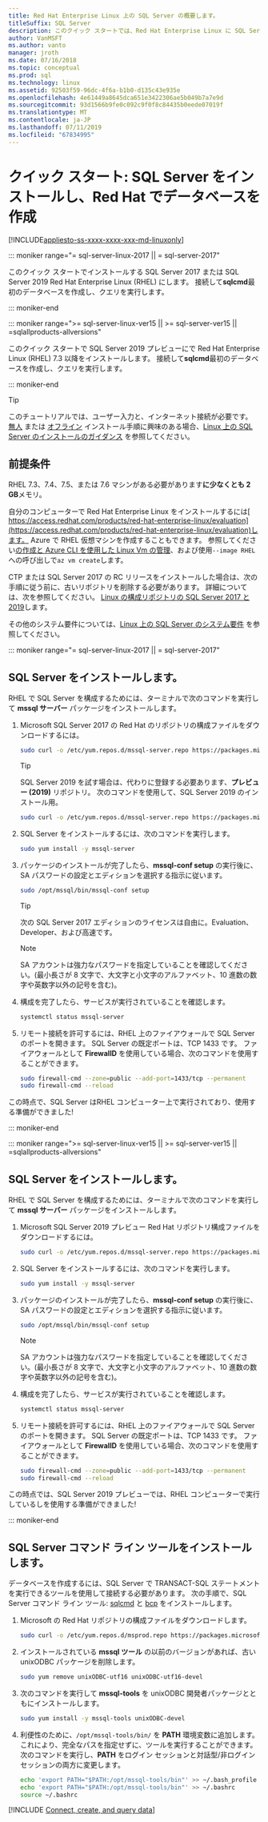 ```yaml
---
title: Red Hat Enterprise Linux 上の SQL Server の概要します。
titleSuffix: SQL Server
description: このクイック スタートでは、Red Hat Enterprise Linux に SQL Server 2017 または SQL Server 2019 インストール作成し、sqlcmd でデータベースをクエリする方法を示します。
author: VanMSFT
ms.author: vanto
manager: jroth
ms.date: 07/16/2018
ms.topic: conceptual
ms.prod: sql
ms.technology: linux
ms.assetid: 92503f59-96dc-4f6a-b1b0-d135c43e935e
ms.openlocfilehash: 4e61449a8645dca651e3422306ae5b049b7a7e9d
ms.sourcegitcommit: 93d1566b9fe0c092c9f0f8c84435b0eede07019f
ms.translationtype: MT
ms.contentlocale: ja-JP
ms.lasthandoff: 07/11/2019
ms.locfileid: "67834995"
---
```

# <a name="quickstart-install-sql-server-and-create-a-database-on-red-hat"></a>クイック スタート: SQL Server をインストールし、Red Hat でデータベースを作成

[!INCLUDE[appliesto-ss-xxxx-xxxx-xxx-md-linuxonly](../includes/appliesto-ss-xxxx-xxxx-xxx-md-linuxonly.md)]

<!--SQL Server 2017 on Linux-->
::: moniker range="= sql-server-linux-2017 || = sql-server-2017"

このクイック スタートでインストールする SQL Server 2017 または SQL Server 2019 Red Hat Enterprise Linux (RHEL) にします。 接続して**sqlcmd**最初のデータベースを作成し、クエリを実行します。

::: moniker-end
<!--SQL Server 2019 on Linux-->
::: moniker range=">= sql-server-linux-ver15 || >= sql-server-ver15 || =sqlallproducts-allversions"

このクイック スタートで SQL Server 2019 プレビューにで Red Hat Enterprise Linux (RHEL) 7.3 以降をインストールします。 接続して**sqlcmd**最初のデータベースを作成し、クエリを実行します。

::: moniker-end

> [!TIP]
> このチュートリアルでは、ユーザー入力と、インターネット接続が必要です。 [無人](sql-server-linux-setup.md#unattended) または [オフライン](sql-server-linux-setup.md#offline) インストール手順に興味のある場合、[Linux 上の SQL Server のインストールのガイダンス](sql-server-linux-setup.md) を参照してください。

## <a name="prerequisites"></a>前提条件

RHEL 7.3、7.4、7.5、または 7.6 マシンがある必要があります**に少なくとも 2 GB**メモリ。

自分のコンピューターで Red Hat Enterprise Linux をインストールするには[ https://access.redhat.com/products/red-hat-enterprise-linux/evaluation](https://access.redhat.com/products/red-hat-enterprise-linux/evaluation)します。 Azure で RHEL 仮想マシンを作成することもできます。 参照してください[の作成と Azure CLI を使用した Linux Vm の管理](https://docs.microsoft.com/azure/virtual-machines/linux/tutorial-manage-vm)、および使用`--image RHEL`への呼び出しで`az vm create`します。

CTP または SQL Server 2017 の RC リリースをインストールした場合は、次の手順に従う前に、古いリポジトリを削除する必要があります。 詳細については、次を参照してください。 [Linux の構成リポジトリの SQL Server 2017 と 2019](sql-server-linux-change-repo.md)します。

その他のシステム要件については、[Linux 上の SQL Server のシステム要件](sql-server-linux-setup.md#system) を参照してください。

<!--SQL Server 2017 on Linux-->
::: moniker range="= sql-server-linux-2017 || = sql-server-2017"

## <a id="install"></a>SQL Server をインストールします。

RHEL で SQL Server を構成するためには、ターミナルで次のコマンドを実行して **mssql サーバー** パッケージをインストールします。

1. Microsoft SQL Server 2017 の Red Hat のリポジトリの構成ファイルをダウンロードするには。

   ```bash
   sudo curl -o /etc/yum.repos.d/mssql-server.repo https://packages.microsoft.com/config/rhel/7/mssql-server-2017.repo
   ```

   > [!TIP]
   > SQL Server 2019 を試す場合は、代わりに登録する必要あります、**プレビュー (2019)** リポジトリ。 次のコマンドを使用して、SQL Server 2019 のインストール用。
   >
   > ```bash
   > sudo curl -o /etc/yum.repos.d/mssql-server.repo https://packages.microsoft.com/config/rhel/7/mssql-server-preview.repo
   > ```

2. SQL Server をインストールするには、次のコマンドを実行します。

   ```bash
   sudo yum install -y mssql-server
   ```

3. パッケージのインストールが完了したら、**mssql-conf setup** の実行後に、SA パスワードの設定とエディションを選択する指示に従います。

   ```bash
   sudo /opt/mssql/bin/mssql-conf setup
   ```

   > [!TIP]
   > 次の SQL Server 2017 エディションのライセンスは自由に。Evaluation、Developer、および高速です。

   > [!NOTE]
   > SA アカウントは強力なパスワードを指定していることを確認してください。(最小長さが 8 文字で、大文字と小文字のアルファベット、10 進数の数字や英数字以外の記号を含む)。

4. 構成を完了したら、サービスが実行されていることを確認します。

   ```bash
   systemctl status mssql-server
   ```

5. リモート接続を許可するには、RHEL 上のファイアウォールで SQL Server のポートを開きます。 SQL Server の既定ポートは、TCP 1433 です。 ファイアウォールとして **FirewallD** を使用している場合、次のコマンドを使用することができます。

   ```bash
   sudo firewall-cmd --zone=public --add-port=1433/tcp --permanent
   sudo firewall-cmd --reload
   ```

この時点で、SQL Server はRHEL コンピューター上で実行されており、使用する準備ができました!

::: moniker-end
<!--SQL Server 2019 on Linux-->
::: moniker range=">= sql-server-linux-ver15 || >= sql-server-ver15 || =sqlallproducts-allversions"

## <a id="install"></a>SQL Server をインストールします。

RHEL で SQL Server を構成するためには、ターミナルで次のコマンドを実行して **mssql サーバー** パッケージをインストールします。

1. Microsoft SQL Server 2019 プレビュー Red Hat リポジトリ構成ファイルをダウンロードするには。

   ```bash
   sudo curl -o /etc/yum.repos.d/mssql-server.repo https://packages.microsoft.com/config/rhel/7/mssql-server-preview.repo
   ```

2. SQL Server をインストールするには、次のコマンドを実行します。

   ```bash
   sudo yum install -y mssql-server
   ```

3. パッケージのインストールが完了したら、**mssql-conf setup** の実行後に、SA パスワードの設定とエディションを選択する指示に従います。

   ```bash
   sudo /opt/mssql/bin/mssql-conf setup
   ```

   > [!NOTE]
   > SA アカウントは強力なパスワードを指定していることを確認してください。(最小長さが 8 文字で、大文字と小文字のアルファベット、10 進数の数字や英数字以外の記号を含む)。

4. 構成を完了したら、サービスが実行されていることを確認します。

   ```bash
   systemctl status mssql-server
   ```

5. リモート接続を許可するには、RHEL 上のファイアウォールで SQL Server のポートを開きます。 SQL Server の既定ポートは、TCP 1433 です。 ファイアウォールとして **FirewallD** を使用している場合、次のコマンドを使用することができます。

   ```bash
   sudo firewall-cmd --zone=public --add-port=1433/tcp --permanent
   sudo firewall-cmd --reload
   ```

この時点では、SQL Server 2019 プレビューでは、RHEL コンピューターで実行しているしを使用する準備ができました!

::: moniker-end

## <a id="tools"></a>SQL Server コマンド ライン ツールをインストールします。

データベースを作成するには、SQL Server で TRANSACT-SQL ステートメントを実行できるツールを使用して接続する必要があります。 次の手順で、SQL Server コマンド ライン ツール: [sqlcmd](../tools/sqlcmd-utility.md) と [bcp](../tools/bcp-utility.md) をインストールします。

1. Microsoft の Red Hat リポジトリの構成ファイルをダウンロードします。

   ```bash
   sudo curl -o /etc/yum.repos.d/msprod.repo https://packages.microsoft.com/config/rhel/7/prod.repo
   ```

1. インストールされている **mssql ツール** の以前のバージョンがあれば、古い unixODBC パッケージを削除します。

   ```bash
   sudo yum remove unixODBC-utf16 unixODBC-utf16-devel
   ```

1. 次のコマンドを実行して **mssql-tools** を unixODBC 開発者パッケージとともにインストールします。

   ```bash
   sudo yum install -y mssql-tools unixODBC-devel
   ```

1. 利便性のために、`/opt/mssql-tools/bin/` を **PATH** 環境変数に追加します。 これにより、完全なパスを指定せずに、ツールを実行することができます。 次のコマンドを実行し、**PATH** をログイン セッションと対話型/非ログイン セッションの両方に変更します。

   ```bash
   echo 'export PATH="$PATH:/opt/mssql-tools/bin"' >> ~/.bash_profile
   echo 'export PATH="$PATH:/opt/mssql-tools/bin"' >> ~/.bashrc
   source ~/.bashrc
   ```

[!INCLUDE [Connect, create, and query data](../includes/sql-linux-quickstart-connect-query.md)]
